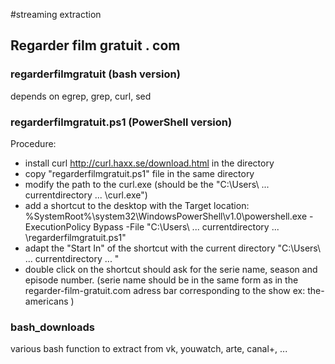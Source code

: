 #streaming extraction

## Regarder film gratuit . com

### regarderfilmgratuit (bash version)
depends on  egrep, grep, curl, sed 


### regarderfilmgratuit.ps1 (PowerShell version)
Procedure:
- install curl http://curl.haxx.se/download.html in the directory 
- copy "regarderfilmgratuit.ps1" file in the same directory
- modify the path to the curl.exe (should be the "C:\Users\ ... currentdirectory ... \curl.exe")
- add a shortcut to the desktop with the Target location:
 %SystemRoot%\system32\WindowsPowerShell\v1.0\powershell.exe -ExecutionPolicy Bypass -File "C:\Users\ ... currentdirectory ... \regarderfilmgratuit.ps1"
- adapt the "Start In" of the shortcut with the current directory "C:\Users\ ... currentdirectory ... "
- double click on the shortcut should ask for the serie name, season and episode number. (serie name should be in the same form as in the regarder-film-gratuit.com adress bar corresponding to the show ex: the-americans )


### bash_downloads 
various bash function to extract from vk, youwatch, arte, canal+, ...
